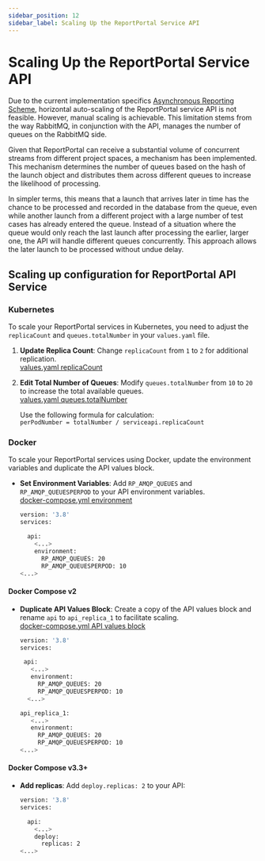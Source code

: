 ```yaml
---
sidebar_position: 12
sidebar_label: Scaling Up the ReportPortal Service API
---
```


# Scaling Up the ReportPortal Service API

Due to the current implementation specifics [Asynchronous Reporting Scheme](/dev-guides/AsynchronousReporting#scheme), horizontal auto-scaling of the ReportPortal service API is not feasible. However, manual scaling is achievable. This limitation stems from the way RabbitMQ, in conjunction with the API, manages the number of queues on the RabbitMQ side.

Given that ReportPortal can receive a substantial volume of concurrent streams from different project spaces, a mechanism has been implemented. This mechanism determines the number of queues based on the hash of the launch object and distributes them across different queues to increase the likelihood of processing.

In simpler terms, this means that a launch that arrives later in time has the chance to be processed and recorded in the database from the queue, even while another launch from a different project with a large number of test cases has already entered the queue. Instead of a situation where the queue would only reach the last launch after processing the earlier, larger one, the API will handle different queues concurrently. This approach allows the later launch to be processed without undue delay.

## Scaling up configuration for ReportPortal API Service

### Kubernetes

To scale your ReportPortal services in Kubernetes, you need to adjust the `replicaCount` and `queues.totalNumber` in your `values.yaml` file.

1. **Update Replica Count**:
   Change `replicaCount` from `1` to `2` for additional replication.<br />
   [values.yaml replicaCount](https://github.com/reportportal/kubernetes/blob/master/reportportal/values.yaml#L71)

2. **Edit Total Number of Queues**:
   Modify `queues.totalNumber` from `10` to `20` to increase the total available queues.<br />
   [values.yaml queues.totalNumber](https://github.com/reportportal/kubernetes/blob/master/reportportal/values.yaml#L120)

   Use the following formula for calculation:<br />
   `perPodNumber = totalNumber / serviceapi.replicaCount`

### Docker

To scale your ReportPortal services using Docker, update the environment variables and duplicate the API values block.

- **Set Environment Variables**:
   Add `RP_AMQP_QUEUES` and `RP_AMQP_QUEUESPERPOD` to your API environment variables.<br />
   [docker-compose.yml environment](https://github.com/reportportal/reportportal/blob/v23.2/docker-compose.yml#L202)<br />
   ```bash
   version: '3.8'
   services:
   
     api:
       <...>
       environment:
         RP_AMQP_QUEUES: 20
         RP_AMQP_QUEUESPERPOD: 10
   <...>
   ```

#### Docker Compose v2
- **Duplicate API Values Block**:
   Create a copy of the API values block and rename `api` to `api_replica_1` to facilitate scaling.<br />
   [docker-compose.yml API values block](https://github.com/reportportal/reportportal/blob/v23.2/docker-compose.yml#L191-L241)<br />
    ```bash
   version: '3.8'
   services:
   
     api:
       <...>
       environment:
         RP_AMQP_QUEUES: 20
         RP_AMQP_QUEUESPERPOD: 10
      <...>

    api_replica_1:
       <...>
       environment:
         RP_AMQP_QUEUES: 20
         RP_AMQP_QUEUESPERPOD: 10
    <...>
   ```
    
#### Docker Compose v3.3+
- **Add replicas**:
   Add `deploy.replicas: 2` to your API:
   ```bash
   version: '3.8'
   services:
   
     api:
       <...>
       deploy:
         replicas: 2
   <...>
   ```
